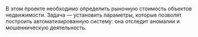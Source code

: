 В этом проекте необходимо определить рыночную стоимость объектов недвижимости. 
Задача — установить параметры, которые позволят построить автоматизированную систему: она отследит аномалии и мошенническую деятельность.